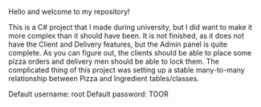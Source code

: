 Hello and welcome to my repository!

This is a C# project that I made during university, but I did want to make it more complex than it should have been.
It is not finished, as it does not have the Client and Delivery features, but the Admin panel is quite complete.
As you can figure out, the clients should be able to place some pizza orders and delivery men should be able to lock them.
The complicated thing of this project was setting up a stable many-to-many relationship between Pizza and Ingredient tables/classes.

Default username: root
Default password: TOOR
